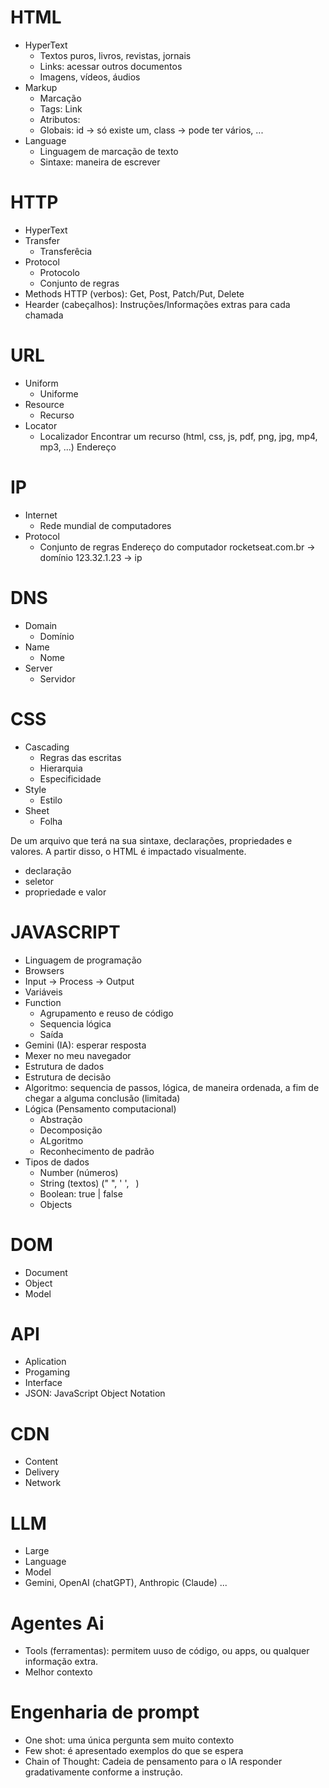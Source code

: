 # HTML
- HyperText
    - Textos puros, livros, revistas, jornais
    - Links: acessar outros documentos
    - Imagens, vídeos, áudios
- Markup
    - Marcação
    - Tags: <a> Link </a>
    - Atributos: <a href="site.com"></a>
    - Globais: id -> só existe um, class -> pode ter vários, ...
- Language
    - Linguagem de marcação de texto
    - Sintaxe: maneira de escrever

# HTTP
- HyperText
- Transfer
    - Transferêcia
- Protocol
    - Protocolo
    - Conjunto de regras
- Methods HTTP (verbos): Get, Post, Patch/Put, Delete
- Hearder (cabeçalhos): Instruções/Informações extras para cada chamada

# URL
- Uniform
    - Uniforme
- Resource
    - Recurso
- Locator
    - Localizador
Encontrar um recurso (html, css, js, pdf, png, jpg, mp4, mp3, ...)
Endereço

# IP
- Internet 
    - Rede mundial de computadores
- Protocol
    - Conjunto de regras
Endereço do computador
rocketseat.com.br -> domínio
123.32.1.23 -> ip

# DNS
- Domain
    - Domínio
- Name
    - Nome
- Server
    - Servidor

# CSS
- Cascading
    - Regras das escritas
    - Hierarquia
    - Especificidade
- Style
    - Estilo
- Sheet
    - Folha

De um arquivo que terá na sua sintaxe, declarações, propriedades e valores.
A partir disso, o HTML é impactado visualmente.

- declaração
- seletor
- propriedade e valor

# JAVASCRIPT
- Linguagem de programação
- Browsers
- Input -> Process -> Output
- Variáveis
- Function
    - Agrupamento e reuso de código
    - Sequencia lógica
    - Saída
- Gemini (IA): esperar resposta
- Mexer no meu navegador
- Estrutura de dados
- Estrutura de decisão
- Algoritmo: sequencia de passos, lógica, de maneira ordenada, a fim de chegar a alguma conclusão (limitada)
- Lógica (Pensamento computacional)
    - Abstração
    - Decomposição
    - ALgoritmo
    - Reconhecimento de padrão
- Tipos de dados
    - Number (números)
    - String (textos) (" ", ' ', ` `)
    - Boolean: true | false
    - Objects

# DOM
- Document
- Object
- Model

# API
- Aplication
- Progaming
- Interface
- JSON: JavaScript Object Notation

# CDN
- Content
- Delivery
- Network

# LLM
- Large
- Language
- Model
- Gemini, OpenAI (chatGPT), Anthropic (Claude) ...

# Agentes Ai
- Tools (ferramentas): permitem uuso de código, ou apps, ou qualquer informação extra.
- Melhor contexto

# Engenharia de prompt
- One shot:  uma única pergunta sem muito contexto
- Few shot: é apresentado exemplos do que se espera
- Chain of Thought: Cadeia de pensamento para o IA responder gradativamente conforme a instrução.